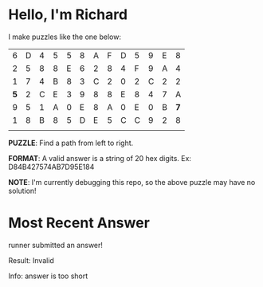 # Hello, I'm Richard

I make puzzles like the one below:

| | | | | | | | | | | | | |
|-|-|-|-|-|-|-|-|-|-|-|-|-|
|6|D|4|5|5|8|A|F|D|5|9|E|8|
|2|5|8|8|E|6|2|8|4|F|9|A|4|
|1|7|4|B|8|3|C|2|0|2|C|2|2|
|**5**|2|C|E|3|9|8|8|E|8|4|7|A|
|9|5|1|A|0|E|8|A|0|E|0|B|**7**|
|1|8|B|8|5|D|E|5|C|C|9|2|8|
| | | | | | | | | | | | | |


**PUZZLE**: Find a path from left to right.

**FORMAT**: A valid answer is a string of 20 hex digits. Ex: D84B427574AB7D95E184

**NOTE**: I'm currently debugging this repo, so the above puzzle may have no solution!

# Most Recent Answer

runner submitted an answer!

Result: Invalid

Info: answer is too short
